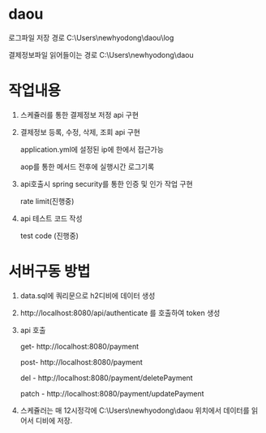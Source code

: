 # daou

로그파일 저장 경로
C:\Users\newhyodong\daou\log

결제정보파일 읽어들이는 경로
C:\Users\newhyodong\daou


# 작업내용

1. 스케쥴러를 통한 결제정보 저정 api 구현

2. 결제정보 등록, 수정, 삭제, 조회 api 구현
<ol>application.yml에 설정된 ip에 한에서 접근가능</ol>
<ol>aop를 통한 메서드 전후에 실행시간 로그기록</ol>

3. api호출시 spring security를 통한 인증 및 인가 작업 구현
<ol>rate limit(진행중)</ol>

4. api 테스트 코드 작성
<ol>test code (진행중)</ol>


# 서버구동 방법

1. data.sql에 쿼리문으로 h2디비에 데이터 생성

2. http://localhost:8080/api/authenticate  를 호출하여 token 생성

3. api 호출
<ol>get- http://localhost:8080/payment</ol>
<ol>post- http://localhost:8080/payment</ol>
<ol>del - http://localhost:8080/payment/deletePayment</ol>
<ol>patch - http://localhost:8080/payment/updatePayment</ol>

4. 스케쥴러는 매 12시정각에 C:\Users\newhyodong\daou 위치에서 데이터를 읽어서 디비에 저장.
